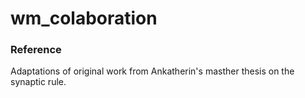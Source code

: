 # wm_colaboration

### Reference
Adaptations of original work from Ankatherin's masther thesis on the synaptic rule.

[comment]: <> (TODO update to explain how to use the repo) 